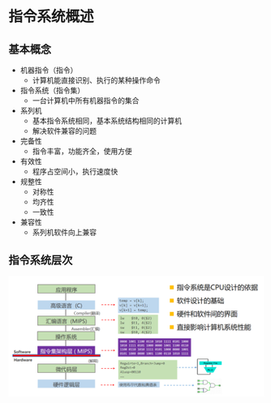 <!--
 * @Descripttion: 
 * @version: 
 * @Author: WangQing
 * @email: 2749374330@qq.com
 * @Date: 2019-12-25 14:33:11
 * @LastEditors  : WangQing
 * @LastEditTime : 2019-12-25 14:39:06
 -->
# 指令系统概述

## 基本概念

- 机器指令（指令）
    - 计算机能直接识别、执行的某种操作命令
- 指令系统（指令集）
    - 一台计算机中所有机器指令的集合
- 系列机
    - 基本指令系统相同，基本系统结构相同的计算机
    - 解决软件兼容的问题
- 完备性
    - 指令丰富，功能齐全，使用方便
- 有效性
    - 程序占空间小，执行速度快
- 规整性
    - 对称性
    - 均齐性
    - 一致性
- 兼容性
    - 系列机软件向上兼容


## 指令系统层次

![](images/2019-12-25-14-36-06.png)